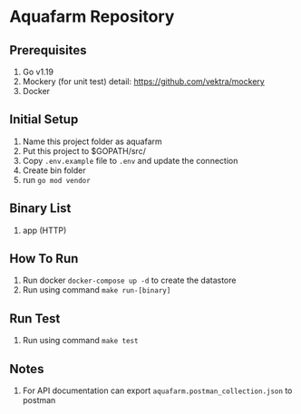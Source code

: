 # Aquafarm Repository

## Prerequisites
  1. Go v1.19
  2. Mockery (for unit test) detail: https://github.com/vektra/mockery
  3. Docker

## Initial Setup
  1. Name this project folder as aquafarm
  2. Put this project to $GOPATH/src/
  3. Copy `.env.example` file to `.env` and update the connection
  4. Create bin folder
  5. run `go mod vendor`

## Binary List
  1. app (HTTP)

## How To Run
  1. Run docker `docker-compose up -d` to create the datastore
  2. Run using command `make run-[binary]`

## Run Test
  1. Run using command `make test`
## Notes
  1. For API documentation can export `aquafarm.postman_collection.json` to postman
